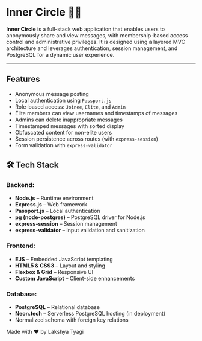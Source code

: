 # Inner Circle 🕵️‍♂️

**Inner Circle** is a full-stack web application that enables users to anonymously share and view messages, with membership-based access control and administrative privileges. It is designed using a layered MVC architecture and leverages authentication, session management, and PostgreSQL for a dynamic user experience.

---

##  Features

-  Anonymous message posting
-  Local authentication using `Passport.js`
-  Role-based access: `Joinee`, `Elite`, and `Admin`
-  Elite members can view usernames and timestamps of messages
-  Admins can delete inappropriate messages
-  Timestamped messages with sorted display
-  Obfuscated content for non-elite users
-  Session persistence across routes (with `express-session`)
-  Form validation with `express-validator`

## 🛠️ Tech Stack

### Backend:
- **Node.js** – Runtime environment
- **Express.js** – Web framework
- **Passport.js** – Local authentication
- **pg (node-postgres)** – PostgreSQL driver for Node.js
- **express-session** – Session management
- **express-validator** – Input validation and sanitization

### Frontend:
- **EJS** – Embedded JavaScript templating
- **HTML5 & CSS3** – Layout and styling
- **Flexbox & Grid** – Responsive UI
- **Custom JavaScript** – Client-side enhancements

### Database:
- **PostgreSQL** – Relational database
- **Neon.tech** – Serverless PostgreSQL hosting (in deployment)
- Normalized schema with foreign key relations

Made with ❤️ by Lakshya Tyagi


